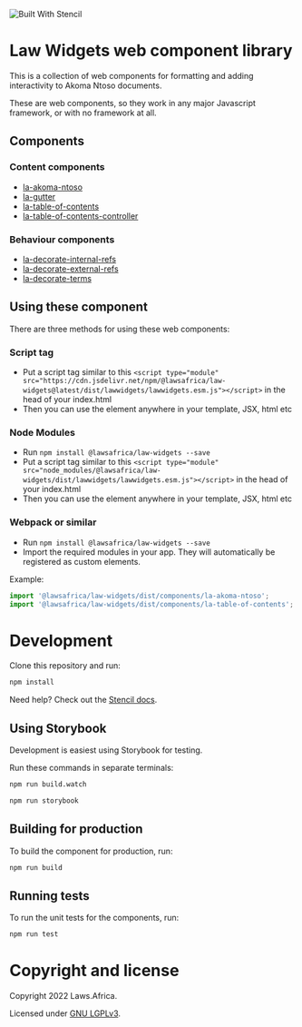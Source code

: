 ![Built With Stencil](https://img.shields.io/badge/-Built%20With%20Stencil-16161d.svg?logo=data%3Aimage%2Fsvg%2Bxml%3Bbase64%2CPD94bWwgdmVyc2lvbj0iMS4wIiBlbmNvZGluZz0idXRmLTgiPz4KPCEtLSBHZW5lcmF0b3I6IEFkb2JlIElsbHVzdHJhdG9yIDE5LjIuMSwgU1ZHIEV4cG9ydCBQbHVnLUluIC4gU1ZHIFZlcnNpb246IDYuMDAgQnVpbGQgMCkgIC0tPgo8c3ZnIHZlcnNpb249IjEuMSIgaWQ9IkxheWVyXzEiIHhtbG5zPSJodHRwOi8vd3d3LnczLm9yZy8yMDAwL3N2ZyIgeG1sbnM6eGxpbms9Imh0dHA6Ly93d3cudzMub3JnLzE5OTkveGxpbmsiIHg9IjBweCIgeT0iMHB4IgoJIHZpZXdCb3g9IjAgMCA1MTIgNTEyIiBzdHlsZT0iZW5hYmxlLWJhY2tncm91bmQ6bmV3IDAgMCA1MTIgNTEyOyIgeG1sOnNwYWNlPSJwcmVzZXJ2ZSI%2BCjxzdHlsZSB0eXBlPSJ0ZXh0L2NzcyI%2BCgkuc3Qwe2ZpbGw6I0ZGRkZGRjt9Cjwvc3R5bGU%2BCjxwYXRoIGNsYXNzPSJzdDAiIGQ9Ik00MjQuNywzNzMuOWMwLDM3LjYtNTUuMSw2OC42LTkyLjcsNjguNkgxODAuNGMtMzcuOSwwLTkyLjctMzAuNy05Mi43LTY4LjZ2LTMuNmgzMzYuOVYzNzMuOXoiLz4KPHBhdGggY2xhc3M9InN0MCIgZD0iTTQyNC43LDI5Mi4xSDE4MC40Yy0zNy42LDAtOTIuNy0zMS05Mi43LTY4LjZ2LTMuNkgzMzJjMzcuNiwwLDkyLjcsMzEsOTIuNyw2OC42VjI5Mi4xeiIvPgo8cGF0aCBjbGFzcz0ic3QwIiBkPSJNNDI0LjcsMTQxLjdIODcuN3YtMy42YzAtMzcuNiw1NC44LTY4LjYsOTIuNy02OC42SDMzMmMzNy45LDAsOTIuNywzMC43LDkyLjcsNjguNlYxNDEuN3oiLz4KPC9zdmc%2BCg%3D%3D&colorA=16161d&style=flat-square)

# Law Widgets web component library

This is a collection of web components for formatting and adding interactivity to Akoma Ntoso documents.

These are web components, so they work in any major Javascript framework, or with no framework at all.

## Components

### Content components

- [la-akoma-ntoso](src/components/akoma-ntoso/readme.md)
- [la-gutter](src/components/gutter/readme.md)
- [la-table-of-contents](src/components/table-of-contents/readme.md)
- [la-table-of-contents-controller](src/components/table-of-contents-controller/readme.md)

### Behaviour components

- [la-decorate-internal-refs](src/components/decorate-internal-refs/readme.md)
- [la-decorate-external-refs](src/components/decorate-external-refs/readme.md)
- [la-decorate-terms](src/components/decorate-terms/readme.md)

## Using these component

There are three methods for using these web components:

### Script tag

- Put a script tag similar to this `<script type="module" src="https://cdn.jsdelivr.net/npm/@lawsafrica/law-widgets@latest/dist/lawwidgets/lawwidgets.esm.js"></script>` in the head of your index.html
- Then you can use the element anywhere in your template, JSX, html etc

### Node Modules

- Run `npm install @lawsafrica/law-widgets --save`
- Put a script tag similar to this `<script type="module" src="node_modules/@lawsafrica/law-widgets/dist/lawwidgets/lawwidgets.esm.js"></script>` in the head of your index.html
- Then you can use the element anywhere in your template, JSX, html etc

### Webpack or similar

- Run `npm install @lawsafrica/law-widgets --save`
- Import the required modules in your app. They will automatically be registered as custom elements.

Example:

```javascript
import '@lawsafrica/law-widgets/dist/components/la-akoma-ntoso';
import '@lawsafrica/law-widgets/dist/components/la-table-of-contents';
```

# Development

Clone this repository and run:

```bash
npm install
```

Need help? Check out the [Stencil docs](https://stenciljs.com/docs/my-first-component).

## Using Storybook

Development is easiest using Storybook for testing.

Run these commands in separate terminals:

```bash
npm run build.watch
```

```bash
npm run storybook
```

## Building for production

To build the component for production, run:

```bash
npm run build
```

## Running tests

To run the unit tests for the components, run:

```bash
npm run test
```

# Copyright and license

Copyright 2022 Laws.Africa.

Licensed under [GNU LGPLv3](LICENSE).
